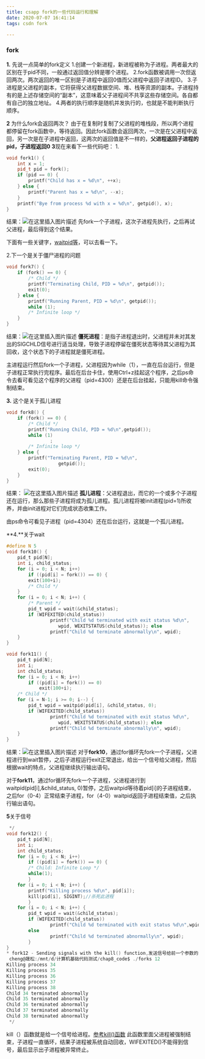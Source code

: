 ```yaml
---
title: csapp fork的一些代码运行和理解
date: 2020-07-07 16:41:14
tags: csdn fork

---
```


### fork

**1.** 先说一点简单的fork定义
1.创建一个新进程，新进程被称为子进程。两者最大的区别在于pid不同，一般通过返回值分辨是哪个进程。
2.fork函数被调用一次但返回两次。两次返回的唯一区别是子进程中返回0值而父进程中返回子进程ID。
3.子进程是父进程的副本，它将获得父进程数据空间、堆、栈等资源的副本。子进程持有的是上述存储空间的“副本”，这意味着父子进程间不共享这些存储空间。各自都有自己的独立地址。
4.两者的执行顺序是随机并发执行的，也就是不能判断执行顺序。

**2** 为什么fork会返回两次？
由于在复制时复制了父进程的堆栈段，所以两个进程都停留在fork函数中，等待返回。因此fork函数会返回两次，一次是在父进程中返回，另一次是在子进程中返回，这两次的返回值是不一样的，**父进程返回子进程的pid，子进程返回0**
**3**现在来看下一些代码吧：
1.
```cpp
void fork1() {
	int x = 1;
	pid_t pid = fork();
	if (pid == 0) {
		printf("Child has x = %d\n", ++x);
	} else {
		printf("Parent has x = %d\n", --x);
	}
	printf("Bye from process %d with x = %d\n", getpid(), x);
}
```
结果：![在这里插入图片描述](https://img-blog.csdnimg.cn/2019110910200816.png)
先fork一个子进程，这次子进程先执行，之后再试父进程，最后得到这个结果。


下面有一些关键字，[waitpid等](https://blog.csdn.net/GEAUSE/article/details/102933742)，可以去看一下。

2.下一个是关于僵尸进程的问题

```c
void fork7() {
	if (fork() == 0) {
		/* Child */
		printf("Terminating Child, PID = %d\n", getpid());
		exit(0);
	} else {
		printf("Running Parent, PID = %d\n", getpid());
		while (1);
		/* Infinite loop */
	}
}
```
结果：![在这里插入图片描述](https://img-blog.csdnimg.cn/20191109103227316.png?x-oss-process=image/watermark,type_ZmFuZ3poZW5naGVpdGk,shadow_10,text_aHR0cHM6Ly9ibG9nLmNzZG4ubmV0L3FxXzQzOTc3ODE4,size_16,color_FFFFFF,t_70)
**僵死进程**：是指子进程退出时，父进程并未对其发出的SIGCHLD信号进行适当处理，导致子进程停留在僵死状态等待其父进程为其回收，这个状态下的子进程就是僵死进程。

主进程运行然后fork一个子进程，父进程因为while（1），一直在后台运行，但是子进程正常执行完程序。最后在后台卡住，使用Ctrl+z挂起这个程序，之后ps命令去看可看见这个程序的父进程（pid=4300）还是在后台挂起，只能用kill命令强制结束。

**3.** 这个是关于孤儿进程

```c
void fork8() {
	if (fork() == 0) {
		/* Child */
		printf("Running Child, PID = %d\n",getpid());
		while (1)
			    ;
		/* Infinite loop */
	} else {
		printf("Terminating Parent, PID = %d\n",
			       getpid());
		exit(0);
	}
}
```
结果：
![在这里插入图片描述](https://img-blog.csdnimg.cn/20191109104910232.png?x-oss-process=image/watermark,type_ZmFuZ3poZW5naGVpdGk,shadow_10,text_aHR0cHM6Ly9ibG9nLmNzZG4ubmV0L3FxXzQzOTc3ODE4,size_16,color_FFFFFF,t_70)
**孤儿进程**：父进程退出，而它的一个或多个子进程还在运行，那么那些子进程将成为孤儿进程。孤儿进程将被init进程(pid=1)所收养，并由init进程对它们完成状态收集工作。

由ps命令可看见子进程（pid=4304）还在后台运行，这就是一个孤儿进程。

**4.**关于wait

```c
#define N 5
void fork10() {
	pid_t pid[N];
	int i, child_status;
	for (i = 0; i < N; i++)
		if ((pid[i] = fork()) == 0) {
		exit(100+i);
		/* Child */
	}
	for (i = 0; i < N; i++) {
		/* Parent */
		pid_t wpid = wait(&child_status);
		if (WIFEXITED(child_status))
			    printf("Child %d terminated with exit status %d\n",
				   wpid, WEXITSTATUS(child_status)); else
			    printf("Child %d terminate abnormally\n", wpid);
	}
}

void fork11() {
	pid_t pid[N];
	int i;
	int child_status;
	for (i = 0; i < N; i++)
		if ((pid[i] = fork()) == 0)
		    exit(100+i);
	/* Child */
	for (i = N-1; i >= 0; i--) {
		pid_t wpid = waitpid(pid[i], &child_status, 0);
		if (WIFEXITED(child_status))
			    printf("Child %d terminated with exit status %d\n",
				   wpid, WEXITSTATUS(child_status)); else
			    printf("Child %d terminate abnormally\n", wpid);
	}
}
```
结果：![在这里插入图片描述](https://img-blog.csdnimg.cn/20191109113504188.png?x-oss-process=image/watermark,type_ZmFuZ3poZW5naGVpdGk,shadow_10,text_aHR0cHM6Ly9ibG9nLmNzZG4ubmV0L3FxXzQzOTc3ODE4,size_16,color_FFFFFF,t_70)
对于**fork10**，通过for循环先fork一个子进程，父进程进行到wait暂停，之后子进程运行exit正常退出，给出一个信号给父进程，然后根据wait的特点，父进程继续执行输出语句。

对于**fork11**，通过for循环先fork一个子进程，父进程进行到waitpid(pid[i],&child_status, 0)暂停，之后waitpid等待着pid[i]的子进程结束，之后for（0-4）正常结束子进程，for（4-0）waitpid返回子进程结束值，之后执行输出语句。

**5**关于信号

```c
 */
void fork12() {
	pid_t pid[N];
	int i;
	int child_status;
	for (i = 0; i < N; i++)
		if ((pid[i] = fork()) == 0) {
		/* Child: Infinite Loop */
		while(1);
		}
	for (i = 0; i < N; i++) {
		printf("Killing process %d\n", pid[i]);
		kill(pid[i], SIGINT);//杀死此进程
		}
	for (i = 0; i < N; i++) {
		pid_t wpid = wait(&child_status);
		if (WIFEXITED(child_status))
			    printf("Child %d terminated with exit status %d\n",wpid, WEXITSTATUS(child_status)); 
		else
			    printf("Child %d terminated abnormally\n", wpid);
		}
}
* fork12 - Sending signals with the kill() function,发送信号给前一个参数的进程
 cheng@晟松:/mnt/d/计算机基础代码测试/chap8_code$ ./forks 12
Killing process 34
Killing process 35
Killing process 36
Killing process 37
Killing process 38
Child 34 terminated abnormally
Child 35 terminated abnormally
Child 36 terminated abnormally
Child 37 terminated abnormally
Child 38 terminated abnormally
 */
```
kill（）函数就是给一个信号给进程。[参考kill()函数](https://blog.csdn.net/qq_42152681/article/details/90261295)
此函数里面父进程被强制结束，子进程一直循环，结果子进程被系统自动回收，WIFEXITED()不能得到信号，最后显示出子进程被异常终止。